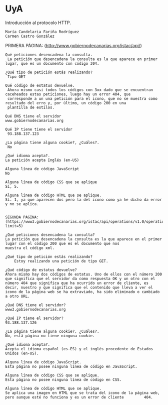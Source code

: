 # UyA

Introducción al protocolo HTTP.

    María Candelaria Fariña Rodríguez
    Carmen Castro González

PRIMERA PÁGINA: (http://www.gobiernodecanarias.org/istac/api/)

    Qué peticiones desencadena la consulta.
     La petición que desencadena la consulta es la que aparece en primer lugar, que es un documento con código 304.
     
    ¿Qué tipo de petición estás realizando?
     Tipo GET
     
    Qué código de estatus devuelve.
     Ahora mismo casi todos los códigos con 3xx dado que se encuentran caceheados estas peticiones, luego hay un error 404, que 
     corresponde a un una petición para el icono, que no se muestra como resultado del erro y, por último, un código 200 en una 
     plantilla de estilos.
     
    Qué DNS tiene el servidor
    www.gobiernodecanarias.org
    
    Qué IP tiene tiene el servidor
     93.188.137.123
     
    ¿La página tiene alguna cookie?, ¿Cuáles?.
     No
     
    ¿Qué idioma acepta?.
    La petición acepta Inglés (en-US)
    
    Alguna línea de código JavaScript
    No
    
    Alguna línea de código CSS que se aplique
    Sí, 5.
    
    Alguna línea de código HTML que se aplique.
    Sí. 1, ya que aparecen dos pero la del icono como ya he dicho da error y no se aplica.
    
    
    SEGUNDA PÁGINA: (https://www3.gobiernodecanarias.org/istac/api/operations/v1.0/operations?limit=5)

    ¿Qué peticiones desencadena la consulta?
    La petición que desencadena la consulta es la que aparece en el primer lugar con el código 200 que es el documento que nos             muestra el código xml. 
    
    ¿Qué tipo de petición estás realizando?
        Estoy realizando una petición de tipo GET.
    
    ¿Qué código de estatus devuelve?
    Ahora mismo hay dos códigos de estatus. Uno de ellos con el número 200 que significa que el servidor da como respuesta OK y un otro con el número 404 que significa que ha ocurrido un error de cliente, es decir, nuestro y que significa que el contenido que lleva a ver el icono de la página web se ha extraviado, ha sido eliminado o cambiado a otro URL.

    ¿Qué DNS tiene el servidor?
    www3.gobiernodecanarias.org
    
    ¿Qué IP tiene el servidor?
    93.188.137.126 
    
    ¿La página tiene alguna cookie?, ¿Cuáles?. 
    No, está página no tiene ninguna cookie.
    
    ¿Qué idioma acepta?. 
    Acepta el idioma español (es-ES) y el inglés procedente de Estados Unidos (en-US). 
    
    Alguna línea de código JavaScript.
    Esta página no posee ninguna línea de código en JavaScript.
    
    Alguna línea de código CSS que se aplique.
    Esta página no posee ninguna línea de código en CSS.
    
    Alguna línea de código HTML que se aplique.
    Se aplica una imagen en HTML que se trata del icono de la página web, pero aunque esté no funciona y es un error de cliente         404.



